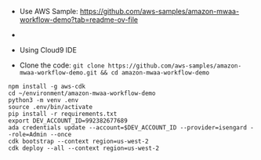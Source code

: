 - Use AWS Sample: https://github.com/aws-samples/amazon-mwaa-workflow-demo?tab=readme-ov-file

-
- Using Cloud9 IDE
- Clone the code: `git clone https://github.com/aws-samples/amazon-mwaa-workflow-demo.git && cd amazon-mwaa-workflow-demo`
```
npm install -g aws-cdk
cd ~/environment/amazon-mwaa-workflow-demo
python3 -m venv .env
source .env/bin/activate
pip install -r requirements.txt
export DEV_ACCOUNT_ID=992382677689
ada credentials update --account=$DEV_ACCOUNT_ID --provider=isengard --role=Admin --once
cdk bootstrap --context region=us-west-2
cdk deploy --all --context region=us-west-2
```